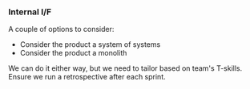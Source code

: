 ### Internal I/F

A couple of options to consider:

* Consider the product a system of systems
* Consider the product a monolith

We can do it either way, but we need to tailor based on team's T-skills. Ensure we run a retrospective after each sprint. 



